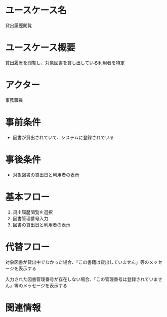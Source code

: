 # ユースケース名
貸出履歴閲覧
# ユースケース概要
貸出履歴を閲覧し、対象図書を貸し出している利用者を特定
# アクター
事務職員
# 事前条件
- 図書が貸出されていて、システムに登録されている
# 事後条件
- 対象図書の貸出日と利用者の表示
# 基本フロー
1. 貸出履歴閲覧を選択
2. 図書管理番号入力
3. 図書の貸出日と利用者の表示

# 代替フロー
対象図書が貸出中でなかった場合、「この書籍は貸出していません」等のメッセージを表示する

入力された図書管理番号が存在しない場合、「この管理番号は登録されていません」等のメッセージを表示する
# 関連情報

